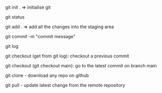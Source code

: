 git init .  => initialise git

git status

git add .  => add all the changes into the staging area

git commit -m "commit message"

git log

git checkout <commit-hash> (get from git log): checkout a previous commit

git checkout <branch-name> (git checkout main): go to the latest commit on branch main

git clone - download any repo on github

git pull - update latest change from the remote repository